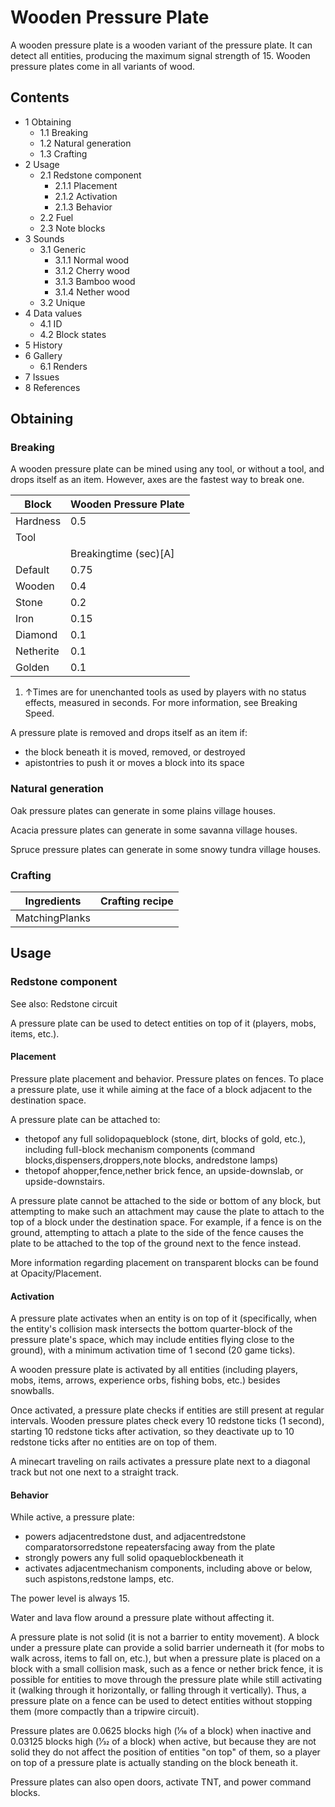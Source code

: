 # Wooden Pressure Plate
A wooden pressure plate is a wooden variant of the pressure plate. It can detect all entities, producing the maximum signal strength of 15. Wooden pressure plates come in all variants of wood.

## Contents
- 1 Obtaining
	- 1.1 Breaking
	- 1.2 Natural generation
	- 1.3 Crafting
- 2 Usage
	- 2.1 Redstone component
		- 2.1.1 Placement
		- 2.1.2 Activation
		- 2.1.3 Behavior
	- 2.2 Fuel
	- 2.3 Note blocks
- 3 Sounds
	- 3.1 Generic
		- 3.1.1 Normal wood
		- 3.1.2 Cherry wood
		- 3.1.3 Bamboo wood
		- 3.1.4 Nether wood
	- 3.2 Unique
- 4 Data values
	- 4.1 ID
	- 4.2 Block states
- 5 History
- 6 Gallery
	- 6.1 Renders
- 7 Issues
- 8 References

## Obtaining
### Breaking
A wooden pressure plate can be mined using any tool, or without a tool, and drops itself as an item. However, axes are the fastest way to break one.

| Block     | Wooden Pressure Plate |
|-----------|-----------------------|
| Hardness  | 0.5                   |
| Tool      |                       |
|           | Breakingtime (sec)[A] |
| Default   | 0.75                  |
| Wooden    | 0.4                   |
| Stone     | 0.2                   |
| Iron      | 0.15                  |
| Diamond   | 0.1                   |
| Netherite | 0.1                   |
| Golden    | 0.1                   |

1. ↑Times are for unenchanted tools as used by players with no status effects, measured in seconds. For more information, see Breaking Speed.

A pressure plate is removed and drops itself as an item if:

- the block beneath it is moved, removed, or destroyed
- apistontries to push it or moves a block into its space

### Natural generation
Oak pressure plates can generate in some plains village houses.

Acacia pressure plates can generate in some savanna village houses.

Spruce pressure plates can generate in some snowy tundra village houses.

### Crafting
| Ingredients    | Crafting recipe |
|----------------|-----------------|
| MatchingPlanks |                 |

## Usage
### Redstone component
See also: Redstone circuit

A pressure plate can be used to detect entities on top of it (players, mobs, items, etc.).

#### Placement
Pressure plate placement and behavior.
Pressure plates on fences.
To place a pressure plate, use it while aiming at the face of a block adjacent to the destination space.

A pressure plate can be attached to:

- thetopof any full solidopaqueblock (stone, dirt, blocks of gold, etc.), including full-block mechanism components (command blocks,dispensers,droppers,note blocks, andredstone lamps)
- thetopof ahopper,fence,nether brick fence, an upside-downslab, or upside-downstairs.

A pressure plate cannot be attached to the side or bottom of any block, but attempting to make such an attachment may cause the plate to attach to the top of a block under the destination space. For example, if a fence is on the ground, attempting to attach a plate to the side of the fence causes the plate to be attached to the top of the ground next to the fence instead.

More information regarding placement on transparent blocks can be found at Opacity/Placement.

#### Activation
A pressure plate activates when an entity is on top of it (specifically, when the entity's collision mask intersects the bottom quarter-block of the pressure plate's space, which may include entities flying close to the ground), with a minimum activation time of 1 second (20 game ticks).

A wooden pressure plate is activated by all entities (including players, mobs, items, arrows, experience orbs, fishing bobs, etc.) besides snowballs.

Once activated, a pressure plate checks if entities are still present at regular intervals. Wooden pressure plates check every 10 redstone ticks (1 second), starting 10 redstone ticks after activation, so they deactivate up to 10 redstone ticks after no entities are on top of them.

A minecart traveling on rails activates a pressure plate next to a diagonal track but not one next to a straight track.

#### Behavior
While active, a pressure plate:

- powers adjacentredstone dust, and adjacentredstone comparatorsorredstone repeatersfacing away from the plate
- strongly powers any full solid opaqueblockbeneath it
- activates adjacentmechanism components, including above or below, such aspistons,redstone lamps, etc.

The power level is always 15.

Water and lava flow around a pressure plate without affecting it.

A pressure plate is not solid (it is not a barrier to entity movement). A block under a pressure plate can provide a solid barrier underneath it (for mobs to walk across, items to fall on, etc.), but when a pressure plate is placed on a block with a small collision mask, such as a fence or nether brick fence, it is possible for entities to move through the pressure plate while still activating it (walking through it horizontally, or falling through it vertically). Thus, a pressure plate on a fence can be used to detect entities without stopping them (more compactly than a tripwire circuit).

Pressure plates are 0.0625 blocks high (1⁄16 of a block) when inactive and 0.03125 blocks high (1⁄32 of a block) when active, but because they are not solid they do not affect the position of entities "on top" of them, so a player on top of a pressure plate is actually standing on the block beneath it.

Pressure plates can also open doors, activate TNT, and power command blocks.


